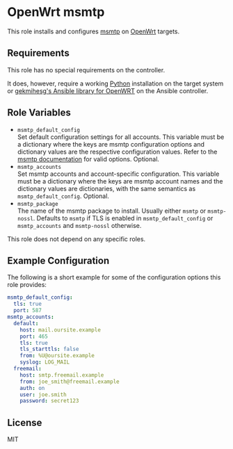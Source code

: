 OpenWrt msmtp
=============

This role installs and configures [msmtp](https://marlam.de/msmtp/) on [OpenWrt](https://www.openwrt.org/) targets.

Requirements
------------

This role has no special requirements on the controller.

It does, however, require a working [Python](https://www.python.org/) installation on the target system or [gekmihesg's Ansible library for OpenWRT](https://github.com/gekmihesg/ansible-openwrt) on the Ansible controller.

Role Variables
--------------

* `msmtp_default_config`  
  Set default configuration settings for all accounts.
  This variable must be a dictionary where the keys are msmtp configuration options and dictionary values are the respective configuration values.
  Refer to the [msmtp documentation](https://marlam.de/msmtp/msmtp.html) for valid options.
  Optional.
* `msmtp_accounts`  
  Set msmtp accounts and account-specific configuration.
  This variable must be a dictionary where the keys are msmtp account names and the dictionary values are dictionaries, with the same semantics as `msmtp_default_config`.
  Optional.
* `msmtp_package`  
  The name of the msmtp package to install.
  Usually either `msmtp` or `msmtp-nossl`.
  Defaults to `msmtp` if TLS is enabled in `msmtp_default_config` or `msmtp_accounts` and `msmtp-nossl` otherwise.

This role does not depend on any specific roles.

Example Configuration
---------------------

The following is a short example for some of the configuration options this role provides:

```yaml
msmtp_default_config:
  tls: true
  port: 587
msmtp_accounts:
  default:
    host: mail.oursite.example
    port: 465
    tls: true
    tls_starttls: false
    from: %U@oursite.example
    syslog: LOG_MAIL
  freemail:
    host: smtp.freemail.example
    from: joe_smith@freemail.example
    auth: on
    user: joe.smith
    password: secret123
```

License
-------

MIT
